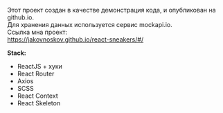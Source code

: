 Этот проект создан в качестве демонстрация кода, и опубликован на github.io.<br/>
Для хранения данных используется сервис mockapi.io.<br/>
Ссылка мна проект: <br/>
<a href="https://jakovnoskov.github.io/react-sneakers/#/" target="_blank">https://jakovnoskov.github.io/react-sneakers/#/</a>

**Stack:**

- ReactJS + хуки
- React Router
- Axios
- SCSS
- React Context
- React Skeleton
